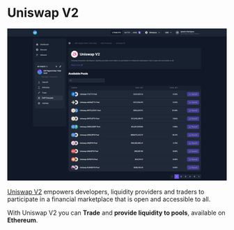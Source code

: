 # Uniswap V2

![](../../../.gitbook/assets/uniswapv2.png)

[Uniswap V2](https://uniswap.org/) empowers developers, liquidity providers and traders to participate in a financial marketplace that is open and accessible to all.

With Uniswap V2 you can **Trade** and **provide liquidity to pools**, available on **Ethereum**.
